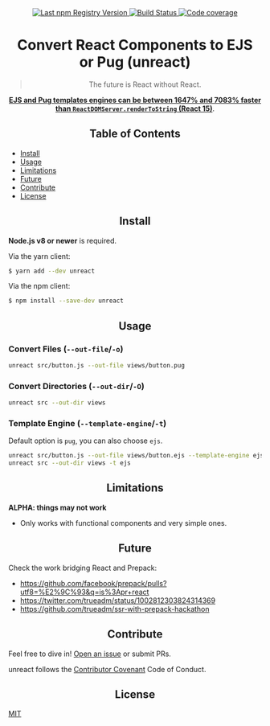 <div align="center">
  <a href="https://www.npmjs.com/package/unreact">
    <img src="https://img.shields.io/npm/v/unreact.svg?maxAge=86400" alt="Last npm Registry Version">
  </a>
  <a href="https://travis-ci.org/ramasilveyra/unreact?branch=master">
    <img src="https://travis-ci.org/ramasilveyra/unreact.svg?branch=master" alt="Build Status">
  </a>
  <a href="https://codecov.io/github/ramasilveyra/unreact?branch=master">
    <img src="https://img.shields.io/codecov/c/github/ramasilveyra/unreact.svg?branch=master" alt="Code coverage">
  </a>
</div>

<h1 align="center">Convert React Components to EJS or Pug (unreact)</h1>

<blockquote align="center">The future is React without React.</blockquote>

<p align="center"><strong><a href="https://github.com/ramasilveyra/templating-benchmarks/tree/feat/add-ejs#performance">EJS and Pug templates engines can be between 1647% and 7083% faster than <code>ReactDOMServer.renderToString</code> (React 15)</a></strong>.</p>

<h2 align="center">Table of Contents</h2>

- [Install](#install)
- [Usage](#usage)
- [Limitations](#limitations)
- [Future](#future)
- [Contribute](#contribute)
- [License](#license)

<h2 align="center">Install</h2>

**Node.js v8 or newer** is required.

Via the yarn client:

```bash
$ yarn add --dev unreact
```

Via the npm client:

```bash
$ npm install --save-dev unreact
```

<h2 align="center">Usage</h2>

### Convert Files (`--out-file`/`-o`)

```bash
unreact src/button.js --out-file views/button.pug
```

### Convert Directories (`--out-dir`/`-O`)

```bash
unreact src --out-dir views
```

### Template Engine (`--template-engine`/`-t`)

Default option is `pug`, you can also choose `ejs`.

```bash
unreact src/button.js --out-file views/button.ejs --template-engine ejs
unreact src --out-dir views -t ejs
```

<h2 align="center">Limitations</h2>

**ALPHA: things may not work**

- Only works with functional components and very simple ones.

<h2 align="center">Future</h2>

Check the work bridging React and Prepack:
- https://github.com/facebook/prepack/pulls?utf8=%E2%9C%93&q=is%3Apr+react
- https://twitter.com/trueadm/status/1002812303824314369
- https://github.com/trueadm/ssr-with-prepack-hackathon 

<h2 align="center">Contribute</h2>

Feel free to dive in! [Open an issue](https://github.com/ramasilveyra/unreact/issues/new) or submit PRs.

unreact follows the [Contributor Covenant](https://contributor-covenant.org/version/1/4/) Code of Conduct.

<h2 align="center">License</h2>

[MIT](LICENSE.md)

